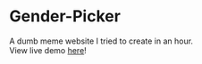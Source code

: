 # Gender-Picker
A dumb meme website I tried to create in an hour.<br>
 View live demo [here](https://www.leonisgeweldig.be/site/work/gender-picker/)!
